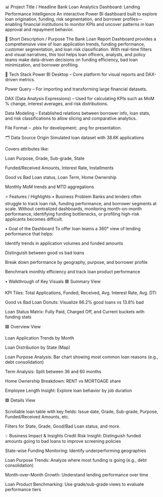 📊 Project Title / Headline
Bank Loan Analytics Dashboard: Lending Performance Intelligence
An interactive Power BI dashboard built to explore loan origination, funding, risk segmentation, and borrower profiles—enabling financial institutions to monitor KPIs and uncover patterns in loan approval and repayment behavior.

🎯 Short Description / Purpose
The Bank Loan Report Dashboard provides a comprehensive view of loan application trends, funding performance, customer segmentation, and loan risk classification. With real-time filters and visual narratives, this tool helps loan officers, analysts, and policy teams make data-driven decisions on funding efficiency, bad loan minimization, and borrower profiling.

🧰 Tech Stack
Power BI Desktop – Core platform for visual reports and DAX-driven metrics.

Power Query – For importing and transforming large financial datasets.

DAX (Data Analysis Expressions) – Used for calculating KPIs such as MoM % change, interest averages, and risk distributions.

Data Modeling – Established relations between borrower info, loan stats, and risk classifications to allow slicing and comparative analytics.

File Format – .pbix for development; .png for presentation.

🗂️ Data Source Origin
Simulated loan dataset with 38.6K applications

Covers attributes like:

Loan Purpose, Grade, Sub-grade, State

Funded/Received Amounts, Interest Rate, Installments

Good vs Bad Loan status, Loan Term, Home Ownership

Monthly MoM trends and MTD aggregations

⭐ Features / Highlights
• Business Problem
Banks and lenders often struggle to track loan risk, funding performance, and borrower segments at scale. Without centralized dashboards, monitoring month-on-month performance, identifying funding bottlenecks, or profiling high-risk applicants becomes difficult.

• Goal of the Dashboard
To offer loan teams a 360° view of lending performance that helps:

Identify trends in application volumes and funded amounts

Distinguish between good vs bad loans

Break down performance by geography, purpose, and borrower profile

Benchmark monthly efficiency and track loan product performance

• Walkthrough of Key Visuals
🟦 Summary View

KPI Tiles: Total Applications, Funded, Received, Avg. Interest Rate, Avg. DTI

Good vs Bad Loan Donuts: Visualize 86.2% good loans vs 13.8% bad

Loan Status Matrix: Fully Paid, Charged Off, and Current buckets with funding stats

🟦 Overview View

Loan Application Trends by Month

Loan Distribution by State (Map)

Loan Purpose Analysis: Bar chart showing most common loan reasons (e.g., debt consolidation)

Term Analysis: Split between 36 and 60 months

Home Ownership Breakdown: RENT vs MORTGAGE share

Employee Length Insight: Explore loan behavior by job duration

🟦 Details View

Scrollable loan table with key fields: Issue date, Grade, Sub-grade, Purpose, Funded/Received Amounts, etc.

Filters for State, Grade, Good/Bad Loan status, and more.

💡 Business Impact & Insights
Credit Risk Insight: Distinguish funded amounts going to bad loans to improve screening policies

State-wise Funding Monitoring: Identify underperforming geographies

Loan Purpose Trends: Analyze where most funding is going (e.g., debt consolidation)

Month-over-Month Growth: Understand lending performance over time

Loan Product Benchmarking: Use grade/sub-grade views to evaluate performance tiers

